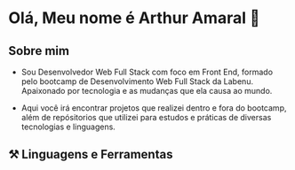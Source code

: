 # Olá, Meu nome é Arthur Amaral 👋

## Sobre mim

* Sou Desenvolvedor Web Full Stack com foco em Front End, formado pelo bootcamp de Desenvolvimento Web Full Stack da Labenu. Apaixonado por tecnologia e as mudanças que ela causa ao mundo.

* Aqui você irá encontrar projetos que realizei dentro e fora do bootcamp, além de repósitorios que utilizei para estudos e práticas de diversas tecnologias e linguagens.

## ⚒ Linguagens e Ferramentas


<!--
**Arthuramaral100/Arthuramaral100** is a ✨ _special_ ✨ repository because its `README.md` (this file) appears on your GitHub profile.

Here are some ideas to get you started:

- 🔭 I’m currently working on ...
- 🌱 I’m currently learning ...
- 👯 I’m looking to collaborate on ...
- 🤔 I’m looking for help with ...
- 💬 Ask me about ...
- 📫 How to reach me: ...
- 😄 Pronouns: ...
- ⚡ Fun fact: ...
-->
